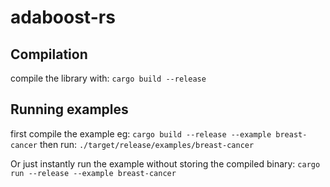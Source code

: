 # adaboost-rs

## Compilation
compile the library with:
`cargo build --release`
## Running examples
first compile the example eg:
`cargo build --release --example breast-cancer`
then run:
`./target/release/examples/breast-cancer`


Or just instantly run the example without storing the compiled binary:
`cargo run --release --example breast-cancer`

